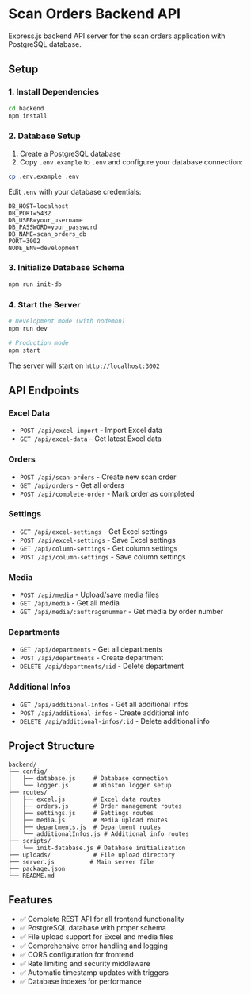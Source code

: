 # Scan Orders Backend API

Express.js backend API server for the scan orders application with PostgreSQL database.

## Setup

### 1. Install Dependencies
```bash
cd backend
npm install
```

### 2. Database Setup
1. Create a PostgreSQL database
2. Copy `.env.example` to `.env` and configure your database connection:
```bash
cp .env.example .env
```

Edit `.env` with your database credentials:
```
DB_HOST=localhost
DB_PORT=5432
DB_USER=your_username
DB_PASSWORD=your_password
DB_NAME=scan_orders_db
PORT=3002
NODE_ENV=development
```

### 3. Initialize Database Schema
```bash
npm run init-db
```

### 4. Start the Server
```bash
# Development mode (with nodemon)
npm run dev

# Production mode
npm start
```

The server will start on `http://localhost:3002`

## API Endpoints

### Excel Data
- `POST /api/excel-import` - Import Excel data
- `GET /api/excel-data` - Get latest Excel data

### Orders
- `POST /api/scan-orders` - Create new scan order
- `GET /api/orders` - Get all orders
- `POST /api/complete-order` - Mark order as completed

### Settings
- `GET /api/excel-settings` - Get Excel settings
- `POST /api/excel-settings` - Save Excel settings
- `GET /api/column-settings` - Get column settings
- `POST /api/column-settings` - Save column settings

### Media
- `POST /api/media` - Upload/save media files
- `GET /api/media` - Get all media
- `GET /api/media/:auftragsnummer` - Get media by order number

### Departments
- `GET /api/departments` - Get all departments
- `POST /api/departments` - Create department
- `DELETE /api/departments/:id` - Delete department

### Additional Infos
- `GET /api/additional-infos` - Get all additional infos
- `POST /api/additional-infos` - Create additional info
- `DELETE /api/additional-infos/:id` - Delete additional info

## Project Structure
```
backend/
├── config/
│   ├── database.js     # Database connection
│   └── logger.js       # Winston logger setup
├── routes/
│   ├── excel.js        # Excel data routes
│   ├── orders.js       # Order management routes
│   ├── settings.js     # Settings routes
│   ├── media.js        # Media upload routes
│   ├── departments.js  # Department routes
│   └── additionalInfos.js # Additional info routes
├── scripts/
│   └── init-database.js # Database initialization
├── uploads/            # File upload directory
├── server.js          # Main server file
├── package.json
└── README.md
```

## Features
- ✅ Complete REST API for all frontend functionality
- ✅ PostgreSQL database with proper schema
- ✅ File upload support for Excel and media files
- ✅ Comprehensive error handling and logging
- ✅ CORS configuration for frontend
- ✅ Rate limiting and security middleware
- ✅ Automatic timestamp updates with triggers
- ✅ Database indexes for performance